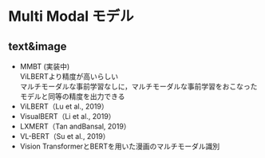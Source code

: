 # Multi Modal モデル

## text&image
* MMBT (実装中)  
ViLBERTより精度が高いらしい  
マルチモーダルな事前学習なしに，マルチモーダルな事前学習をおこなったモデルと同等の精度を出力できる
* ViLBERT（Lu et al., 2019）
* VisualBERT（Li et al., 2019）
* LXMERT（Tan andBansal, 2019）
* VL-BERT（Su et al., 2019）
* Vision TransformerとBERTを用いた漫画のマルチモーダル識別
